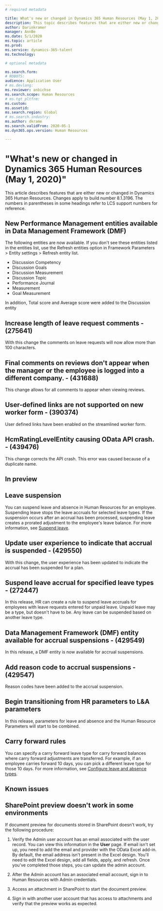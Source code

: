 ```yaml
---
# required metadata

title: What's new or changed in Dynamics 365 Human Resources (May 1, 2020)
description: This topic describes features that are either new or changed in Microsoft Dynamics 365 Human Resources.
author: Darinkramer
manager: AnnBe
ms.date: 5/1/2020
ms.topic: article
ms.prod: 
ms.service: dynamics-365-talent
ms.technology: 

# optional metadata

ms.search.form: 
# ROBOTS: 
audience: Application User
# ms.devlang: 
ms.reviewer: anbichse
ms.search.scope: Human Resources
# ms.tgt_pltfrm: 
ms.custom: 
ms.assetid: 
ms.search.region: Global
# ms.search.industry: 
ms.author: dkrame
ms.search.validFrom: 2020-05-1
ms.dyn365.ops.version: Human Resources

---
```

# "What's new or changed in Dynamics 365 Human Resources (May 1, 2020)"

This article describes features that are either new or changed in Dynamics 365 Human Resources. Changes apply to build number 8.1.3196. The numbers in parentheses in some headings refer to LCS support numbers for reference.

## New Performance Management entities available in Data Management Framework (DMF)

The following entities are now available. If you don't see these entities listed in the entities list, use the Refresh entities option in Framework Parameters > Entity settings > Refresh entity list.

- Discussion Competency
- Discussion Goals
- Discussion Measurement
- Discussion Topic
- Performance Journal
- Measurement
- Goal Measurement

In addition, Total score and Average score were added to the Discussion entity

## Increase length of leave request comments - (275641)

With this change the comments on leave requests will now allow more than 100 characters.

## Final comments on reviews don't appear when the manager or the employee is logged into a different company.  - (431688)

This change allows for all comments to appear when viewing reviews.

## User-defined links are not supported on new worker form - (390374)

User defined links have been enabled on the streamlined worker form.

## HcmRatingLevelEntity causing OData API crash. - (439476)

This change corrects the API crash. This error was caused because of a duplicate name.

## In preview

## Leave suspension

You can suspend leave and absence in Human Resources for an employee. Suspending leave stops the leave accruals for selected leave types. If the suspension occurs after an accrual has been processed, suspending leave creates a prorated adjustment to the employee's leave balance. For more information, see [Suspend leave](hr-leave-and-absence-suspend-leave.md).

## Update user experience to indicate that accrual is suspended - (429550)

With this change, the user experience has been updated to indicate the accrual has been suspended for a plan.

## Suspend leave accrual for specified leave types - (272447)

In this release, HR can create a rule to suspend leave accruals for employees with leave requests entered for unpaid leave. Unpaid leave may be a type, but doesn't have to be. Any leave can be suspended based on another leave type.

## Data Management Framework (DMF) entity available for accrual suspensions - (429549)

In this release, a DMF entity is now available for accrual suspensions.

## Add reason code to accrual suspensions - (429547)

Reason codes have been added to the accrual suspension.

## Begin transitioning from HR parameters to L&A parameters

In this release, parameters for leave and absence and the Human Resource Parameters will start to be combined. 

## Carry forward rules

You can specify a carry forward leave type for carry forward balances where carry forward adjustments are transferred. For example, if an employee carries forward 10 days, you can pick a different leave type for those 10 days. For more information, see [Configure leave and absence types](hr-leave-and-absence-types.md).

## Known issues

## SharePoint preview doesn't work in some environments

If document preview for documents stored in SharePoint doesn't work, try the following procedure:

1. Verify the Admin user account has an email associated with the user record. You can view this information in the **User** page. If email isn't set up, you need to add the email and provider with the OData Excel add-in. By default, the email address isn't present in the Excel design. You'll need to edit the Excel design, add all fields, apply, and refresh. Once you've completed those steps, you can update the admin account.

2. After the Admin account has an associated email account, sign in to Human Resources with Admin credentials.

3. Access an attachment in SharePoint to start the document preview.

4. Sign in with another user account that has access to attachments and verify that the preview works as expected.
